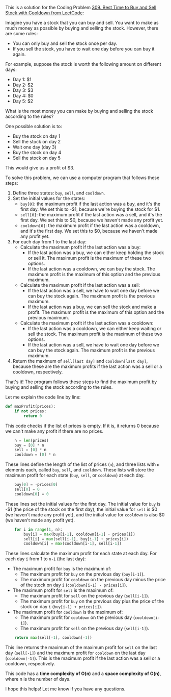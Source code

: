 This is a solution for the Coding Problem [309. Best Time to Buy and Sell Stock with Cooldown from LeetCode](https://leetcode.com/problems/best-time-to-buy-and-sell-stock-with-cooldown/description):

Imagine you have a stock that you can buy and sell. You want to make as much money as possible by buying and selling the stock. However, there are some rules:

- You can only buy and sell the stock once per day.
- If you sell the stock, you have to wait one day before you can buy it again.

For example, suppose the stock is worth the following amount on different days:

- Day 1: $1
- Day 2: $2
- Day 3: $3
- Day 4: $0
- Day 5: $2

What is the most money you can make by buying and selling the stock according to the rules?

One possible solution is to:

- Buy the stock on day 1
- Sell the stock on day 2
- Wait one day (day 3)
- Buy the stock on day 4
- Sell the stock on day 5

This would give us a profit of $3.

To solve this problem, we can use a computer program that follows these steps:

1.  Define three states: `buy`, `sell`, and `cooldown`.
2.  Set the initial values for the states:
    - `buy[0]`: the maximum profit if the last action was a buy, and it's the first day. We set this to -$1, because we're buying the stock for $1.
    - `sell[0]`: the maximum profit if the last action was a sell, and it's the first day. We set this to $0, because we haven't made any profit yet.
    - `cooldown[0]`: the maximum profit if the last action was a cooldown, and it's the first day. We set this to $0, because we haven't made any profit yet.
3.  For each day from 1 to the last day:
    - Calculate the maximum profit if the last action was a buy:
      - If the last action was a buy, we can either keep holding the stock or sell it. The maximum profit is the maximum of these two options.
      - If the last action was a cooldown, we can buy the stock. The maximum profit is the maximum of this option and the previous maximum.
    - Calculate the maximum profit if the last action was a sell:
      - If the last action was a sell, we have to wait one day before we can buy the stock again. The maximum profit is the previous maximum.
      - If the last action was a buy, we can sell the stock and make a profit. The maximum profit is the maximum of this option and the previous maximum.
    - Calculate the maximum profit if the last action was a cooldown:
      - If the last action was a cooldown, we can either keep waiting or sell the stock. The maximum profit is the maximum of these two options.
      - If the last action was a sell, we have to wait one day before we can buy the stock again. The maximum profit is the previous maximum.
4.  Return the maximum of `sell[last day]` and `cooldown[last day]`, because these are the maximum profits if the last action was a sell or a cooldown, respectively.

That's it! The program follows these steps to find the maximum profit by buying and selling the stock according to the rules.

Let me explain the code line by line:

```python
def maxProfit(prices):
    if not prices:
        return 0
```

This code checks if the list of prices is empty. If it is, it returns 0 because we can't make any profit if there are no prices.

```python
    n = len(prices)
    buy = [0] * n
    sell = [0] * n
    cooldown = [0] * n
```

These lines define the length of the list of prices (`n`), and three lists with `n` elements each, called `buy`, `sell`, and `cooldown`. These lists will store the maximum profit for each state (`buy`, `sell`, or `cooldown`) at each day.

```python
    buy[0] = -prices[0]
    sell[0] = 0
    cooldown[0] = 0
```

These lines set the initial values for the first day. The initial value for `buy` is -$1 (the price of the stock on the first day), the initial value for `sell` is $0 (we haven't made any profit yet), and the initial value for `cooldown` is also $0 (we haven't made any profit yet).

```python
    for i in range(1, n):
        buy[i] = max(buy[i-1], cooldown[i-1] - prices[i])
        sell[i] = max(sell[i-1], buy[i-1] + prices[i])
        cooldown[i] = max(cooldown[i-1], sell[i-1])
```

These lines calculate the maximum profit for each state at each day. For each day `i` from 1 to `n-1` (the last day):

- The maximum profit for `buy` is the maximum of:
  - The maximum profit for `buy` on the previous day (`buy[i-1]`).
  - The maximum profit for `cooldown` on the previous day minus the price of the stock on day `i` (`cooldown[i-1] - prices[i]`).
- The maximum profit for `sell` is the maximum of:
  - The maximum profit for `sell` on the previous day (`sell[i-1]`).
  - The maximum profit for `buy` on the previous day plus the price of the stock on day `i` (`buy[i-1] + prices[i]`).
- The maximum profit for `cooldown` is the maximum of:
  - The maximum profit for `cooldown` on the previous day (`cooldown[i-1]`).
  - The maximum profit for `sell` on the previous day (`sell[i-1]`).

```python
    return max(sell[-1], cooldown[-1])
```

This line returns the maximum of the maximum profit for `sell` on the last day (`sell[-1]`) and the maximum profit for `cooldown` on the last day (`cooldown[-1]`). This is the maximum profit if the last action was a sell or a cooldown, respectively.

This code has a **time complexity of O(n)** and a **space complexity of O(n)**, where n is the number of days.

I hope this helps! Let me know if you have any questions.
